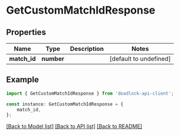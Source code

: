 # GetCustomMatchIdResponse


## Properties

Name | Type | Description | Notes
------------ | ------------- | ------------- | -------------
**match_id** | **number** |  | [default to undefined]

## Example

```typescript
import { GetCustomMatchIdResponse } from 'deadlock-api-client';

const instance: GetCustomMatchIdResponse = {
    match_id,
};
```

[[Back to Model list]](../README.md#documentation-for-models) [[Back to API list]](../README.md#documentation-for-api-endpoints) [[Back to README]](../README.md)
